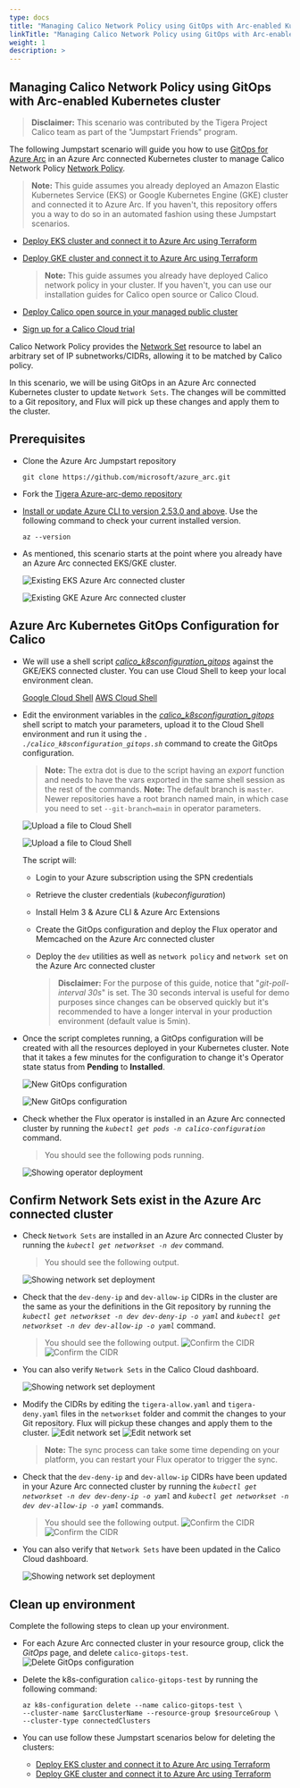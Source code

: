 ```yaml
---
type: docs
title: "Managing Calico Network Policy using GitOps with Arc-enabled Kubernetes cluster"
linkTitle: "Managing Calico Network Policy using GitOps with Arc-enabled Kubernetes cluster"
weight: 1
description: >
---
```


## Managing Calico Network Policy using GitOps with Arc-enabled Kubernetes cluster

 > **Disclaimer:** This scenario was contributed by the Tigera Project Calico team as part of the "Jumpstart Friends" program.

The following Jumpstart scenario will guide you how to use [GitOps for Azure Arc](https://learn.microsoft.com/azure/azure-arc/kubernetes/tutorial-use-gitops-connected-cluster) in an Azure Arc connected Kubernetes cluster to manage Calico Network Policy [Network Policy](https://projectcalico.docs.tigera.io/about/about-network-policy).

  > **Note:** This guide assumes you already deployed an Amazon Elastic Kubernetes Service (EKS) or Google Kubernetes Engine (GKE) cluster and connected it to Azure Arc. If you haven't, this repository offers you a way to do so in an automated fashion using these Jumpstart scenarios.

- [Deploy EKS cluster and connect it to Azure Arc using Terraform](/azure_arc_jumpstart/azure_arc_k8s/eks/eks_terraform/)
- [Deploy GKE cluster and connect it to Azure Arc using Terraform](/azure_arc_jumpstart/azure_arc_k8s/gke/gke_terraform/)

  > **Note:** This guide assumes you already have deployed Calico network policy in your cluster. If you haven't, you can use our installation guides for Calico open source or Calico Cloud.

- [Deploy Calico open source in your managed public cluster](https://projectcalico.docs.tigera.io/getting-started/kubernetes/managed-public-cloud/)
- [Sign up for a Calico Cloud trial](https://www.calicocloud.io/?utm_campaign=calicocloud&utm_medium=digital&utm_source=microsoft)

Calico Network Policy provides the [Network Set](https://projectcalico.docs.tigera.io/archive/v3.21/reference/resources/networkset) resource to label an arbitrary set of IP subnetworks/CIDRs, allowing it to be matched by Calico policy.

In this scenario, we will be using GitOps in an Azure Arc connected Kubernetes cluster to update `Network Sets`. The changes will be committed to a Git repository, and Flux will pick up these changes and apply them to the cluster.

## Prerequisites

- Clone the Azure Arc Jumpstart repository

    ```shell
    git clone https://github.com/microsoft/azure_arc.git
    ```

- Fork the [Tigera Azure-arc-demo repository](https://github.com/tigera-solutions/Azure-arc-demo)

- [Install or update Azure CLI to version 2.53.0 and above](https://learn.microsoft.com/cli/azure/install-azure-cli?view=azure-cli-latest). Use the following command to check your current installed version.

  ```shell
  az --version
  ```

- As mentioned, this scenario starts at the point where you already have an Azure Arc connected EKS/GKE cluster.

    ![Existing EKS Azure Arc connected cluster](./01.png)

    ![Existing GKE Azure Arc connected cluster](./02.png)

## Azure Arc Kubernetes GitOps Configuration for Calico

- We will use a shell script [*calico_k8sconfiguration_gitops*](https://raw.githubusercontent.com/microsoft/azure_arc/main/azure_arc_k8s_jumpstart/multi_distributions/calico_gitops/calico_k8sconfiguration_gitops.sh) against the GKE/EKS connected cluster. You can use Cloud Shell to keep your local environment clean.

  [Google Cloud Shell](https://cloud.google.com/shell)
  [AWS Cloud Shell](https://aws.amazon.com/cloudshell/)

- Edit the environment variables in the [*calico_k8sconfiguration_gitops*](https://raw.githubusercontent.com/microsoft/azure_arc/main/azure_arc_k8s_jumpstart/multi_distributions/calico_gitops/calico_k8sconfiguration_gitops.sh) shell script to match your parameters, upload it to the Cloud Shell environment and run it using the *`. ./calico_k8sconfiguration_gitops.sh`* command to create the GitOps configuration.

    > **Note:** The extra dot is due to the script having an *export* function and needs to have the vars exported in the same shell session as the rest of the commands.
    > **Note:** The default branch is `master`. Newer repositories have a root branch named main, in which case you need to set `--git-branch=main` in operator parameters.

    ![Upload a file to Cloud Shell](./03.png)

    ![Upload a file to Cloud Shell](./04.png)

    The script will:

  - Login to your Azure subscription using the SPN credentials
  - Retrieve the cluster credentials (_kubeconfiguration_)
  - Install Helm 3 & Azure CLI & Azure Arc Extensions
  - Create the GitOps configuration and deploy the Flux operator and Memcached on the Azure Arc connected cluster
  - Deploy the `dev` utilities as well as `network policy` and `network set` on the Azure Arc connected cluster

    > **Disclaimer:** For the purpose of this guide, notice that "*git-poll-interval 30s*" is set. The 30 seconds interval is useful for demo purposes since changes can be observed quickly but it's recommended to have a longer interval in your production environment (default value is 5min).

- Once the script completes running, a GitOps configuration will be created with all the resources deployed in your Kubernetes cluster. Note that it takes a few minutes for the configuration to change it's Operator state status from **Pending** to **Installed**.

    ![New GitOps configuration](./05.png)

    ![New GitOps configuration](./06.png)

- Check whether the Flux operator is installed in an Azure Arc connected cluster by running the *`kubectl get pods -n calico-configuration`* command.
  > You should see the following pods running.

  ![Showing operator deployment](./07.png)

## Confirm Network Sets exist in the Azure Arc connected cluster

- Check `Network Sets` are installed in an Azure Arc connected Cluster by running the *`kubectl get networkset -n dev`*  command.
  > You should see the following output.

  ![Showing network set deployment](./08.png)

- Check that the `dev-deny-ip` and `dev-allow-ip` CIDRs in the cluster are the same as your the definitions in the Git repository by running the *`kubectl get networkset -n dev dev-deny-ip -o yaml`* and *`kubectl get networkset -n dev dev-allow-ip -o yaml`* command.
  > You should see the following output.
  ![Confirm the CIDR](./09.png)  
  ![Confirm the CIDR](./10.png)  

- You can also verify  `Network Sets` in the Calico Cloud dashboard.

  ![Showing network set deployment](./11.png)  

- Modify the CIDRs by editing the `tigera-allow.yaml` and `tigera-deny.yaml` files in the `networkset` folder and commit the changes to your Git repository. Flux will pickup these changes and apply them to the cluster.
  ![Edit network set](./12.png)
  ![Edit network set](./13.png)
  
  > **Note:** The sync process can take some time depending on your platform, you can restart your Flux operator to trigger the sync.

- Check that the `dev-deny-ip` and `dev-allow-ip` CIDRs have been updated in your Azure Arc connected cluster by running the *`kubectl get networkset -n dev dev-deny-ip -o yaml`* and *`kubectl get networkset -n dev dev-allow-ip -o yaml`* commands.
  > You should see the following output.
  ![Confirm the CIDR](./14.png)
  ![Confirm the CIDR](./15.png)

- You can also verify that `Network Sets` have been updated in the Calico Cloud dashboard.

  ![Showing network set deployment](./16.png)  

## Clean up environment

Complete the following steps to clean up your environment.

- For each Azure Arc connected cluster in your resource group, click the _GitOps_ page, and delete `calico-gitops-test`.
  ![Delete GitOps configuration](./17.png)

- Delete the k8s-configuration `calico-gitops-test` by running the following command:

    ```shell
    az k8s-configuration delete --name calico-gitops-test \
    --cluster-name $arcClusterName --resource-group $resourceGroup \
    --cluster-type connectedClusters
    ```

- You can use follow these Jumpstart scenarios below for deleting the clusters:

  - [Deploy EKS cluster and connect it to Azure Arc using Terraform](/azure_arc_jumpstart/azure_arc_k8s/eks/eks_terraform/)
  - [Deploy GKE cluster and connect it to Azure Arc using Terraform](/azure_arc_jumpstart/azure_arc_k8s/gke/gke_terraform/)
